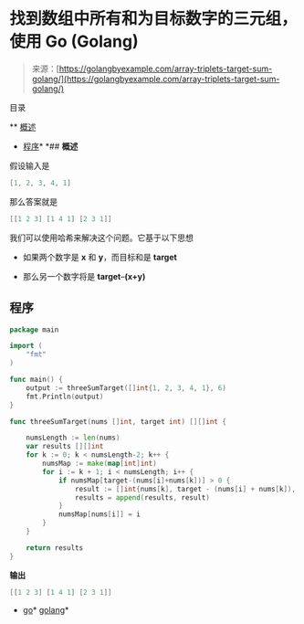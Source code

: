 <!--yml

类别：未分类

日期：2024-10-13 06:42:34

-->

# 找到数组中所有和为目标数字的三元组，使用 Go (Golang)

> 来源：[https://golangbyexample.com/array-triplets-target-sum-golang/](https://golangbyexample.com/array-triplets-target-sum-golang/)

目录

**   [概述](#Overview "Overview")

+   [程序](#Program "Program")*  *## **概述**

假设输入是

```go
[1, 2, 3, 4, 1]
```

那么答案就是

```go
[[1 2 3] [1 4 1] [2 3 1]]
```

我们可以使用哈希来解决这个问题。它基于以下思想

+   如果两个数字是 **x** 和 **y**，而目标和是 **target**

+   那么另一个数字将是 **target**–**(x+y)**

## **程序**

```go
package main

import (
	"fmt"
)

func main() {
	output := threeSumTarget([]int{1, 2, 3, 4, 1}, 6)
	fmt.Println(output)
}

func threeSumTarget(nums []int, target int) [][]int {

	numsLength := len(nums)
	var results [][]int
	for k := 0; k < numsLength-2; k++ {
		numsMap := make(map[int]int)
		for i := k + 1; i < numsLength; i++ {
			if numsMap[target-(nums[i]+nums[k])] > 0 {
				result := []int{nums[k], target - (nums[i] + nums[k]), nums[i]}
				results = append(results, result)
			}
			numsMap[nums[i]] = i
		}
	}

	return results
}
```

**输出**

```go
[[1 2 3] [1 4 1] [2 3 1]]
```

+   [go](https://golangbyexample.com/tag/go/)*   [golang](https://golangbyexample.com/tag/golang/)*
